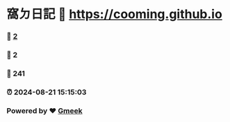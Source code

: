 #  窩ㄉ日記 :link: https://cooming.github.io 
### :page_facing_up: [2](https://cooming.github.io/tag.html) 
### :speech_balloon: 2 
### :hibiscus: 241 
### :alarm_clock: 2024-08-21 15:15:03 
### Powered by :heart: [Gmeek](https://github.com/Meekdai/Gmeek)
